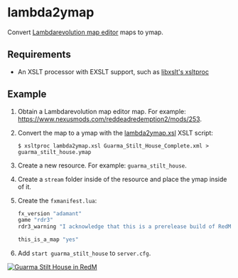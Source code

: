 # lambda2ymap

Convert [Lambdarevolution map editor](https://allmods.net/red-dead-redemption-2/tools-red-dead-redemption-2/rdr2-map-editor-v0-10/) maps to ymap.

## Requirements

- An XSLT processor with EXSLT support, such as [libxslt's xsltproc](http://www.xmlsoft.org/)

## Example

1. Obtain a Lambdarevolution map editor map. For example: https://www.nexusmods.com/reddeadredemption2/mods/253.

2. Convert the map to a ymap with the [lambda2ymap.xsl](lambda2ymap.xsl) XSLT script:
   ```
   $ xsltproc lambda2ymap.xsl Guarma_Stilt_House_Complete.xml > guarma_stilt_house.ymap
   ```

3. Create a new resource. For example: `guarma_stilt_house`.

4. Create a `stream` folder inside of the resource and place the ymap inside of it.

5. Create the `fxmanifest.lua`:
   ```lua
   fx_version "adamant"
   game "rdr3"
   rdr3_warning "I acknowledge that this is a prerelease build of RedM, and I am aware my resources *will* become incompatible once RedM ships."
   
   this_is_a_map "yes"
   ```

6. Add `start guarma_stilt_house` to `server.cfg`.

[![Guarma Stilt House in RedM](https://i.imgur.com/Yztc2nsm.jpg)](https://imgur.com/Yztc2ns)
